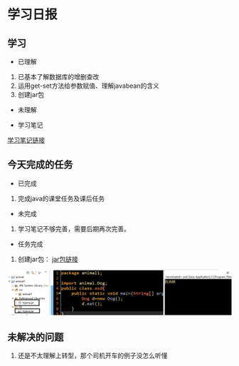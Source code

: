 # 学习日报

## 学习

* 已理解
1. 已基本了解数据库的增删查改
2. 运用get-set方法给参数赋值、理解javabean的含义
3. 创建jar包


* 未理解


* 学习笔记

[学习笔记链接](https://github.com/zhaixiujie/summer-training-/blob/master/0805/%E5%AD%A6%E4%B9%A0%E7%AC%94%E8%AE%B0.md)


## 今天完成的任务

* 已完成
1. 完成java的课堂任务及课后任务


* 未完成

1. 学习笔记不够完善，需要后期再次完善。

* 任务完成
1. 创建jar包：
[jar包链接](https://github.com/zhaixiujie/summer-training-/blob/master/0805/tojava.jar)
 
![运用jar包运行程序截图链接](https://github.com/zhaixiujie/summer-training-/blob/master/0805/jar%E5%8C%85%E6%88%AA%E5%9B%BE.png)

## 未解决的问题
1. 还是不太理解上转型，那个司机开车的例子没怎么听懂
